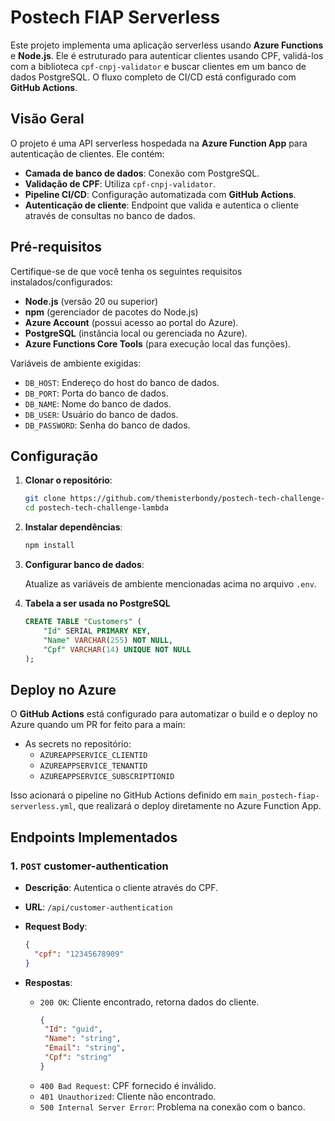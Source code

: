 # Postech FIAP Serverless

Este projeto implementa uma aplicação serverless usando **Azure Functions** e **Node.js**. Ele é estruturado para autenticar clientes usando CPF, validá-los com a biblioteca `cpf-cnpj-validator` e buscar clientes em um banco de dados PostgreSQL. O fluxo completo de CI/CD está configurado com **GitHub Actions**.

## Visão Geral

O projeto é uma API serverless hospedada na **Azure Function App** para autenticação de clientes. Ele contém:

- **Camada de banco de dados**: Conexão com PostgreSQL.
- **Validação de CPF**: Utiliza `cpf-cnpj-validator`.
- **Pipeline CI/CD**: Configuração automatizada com **GitHub Actions**.
- **Autenticação de cliente**: Endpoint que valida e autentica o cliente através de consultas no banco de dados.

## Pré-requisitos

Certifique-se de que você tenha os seguintes requisitos instalados/configurados:

- **Node.js** (versão 20 ou superior)
- **npm** (gerenciador de pacotes do Node.js)
- **Azure Account** (possui acesso ao portal do Azure).
- **PostgreSQL** (instância local ou gerenciada no Azure).
- **Azure Functions Core Tools** (para execução local das funções).

Variáveis de ambiente exigidas:

- `DB_HOST`: Endereço do host do banco de dados.
- `DB_PORT`: Porta do banco de dados.
- `DB_NAME`: Nome do banco de dados.
- `DB_USER`: Usuário do banco de dados.
- `DB_PASSWORD`: Senha do banco de dados.

## Configuração

1. **Clonar o repositório**:

   ```bash
   git clone https://github.com/themisterbondy/postech-tech-challenge-lambda
   cd postech-tech-challenge-lambda
   ```

2. **Instalar dependências**:

   ```bash
   npm install
   ```

3. **Configurar banco de dados**:

   Atualize as variáveis de ambiente mencionadas acima no arquivo `.env`.

4. **Tabela a ser usada no PostgreSQL**

   ```sql
   CREATE TABLE "Customers" (
       "Id" SERIAL PRIMARY KEY,
       "Name" VARCHAR(255) NOT NULL,
       "Cpf" VARCHAR(14) UNIQUE NOT NULL
   );
   ```

## Deploy no Azure

O **GitHub Actions** está configurado para automatizar o build e o deploy no Azure quando um PR for feito para a main:

- As secrets no repositório:
    - `AZUREAPPSERVICE_CLIENTID`
    - `AZUREAPPSERVICE_TENANTID`
    - `AZUREAPPSERVICE_SUBSCRIPTIONID`

Isso acionará o pipeline no GitHub Actions definido em `main_postech-fiap-serverless.yml`, que realizará o deploy diretamente no Azure Function App.

## Endpoints Implementados

### 1. **`POST` customer-authentication**
- **Descrição**: Autentica o cliente através do CPF.
- **URL**: `/api/customer-authentication`
- **Request Body**:

  ```json
  {
    "cpf": "12345678909"
  }
  ```

- **Respostas**:
    - `200 OK`: Cliente encontrado, retorna dados do cliente.
         ```json
      {
          "Id": "guid",
          "Name": "string",
          "Email": "string",
          "Cpf": "string"
      }
      ```
    - `400 Bad Request`: CPF fornecido é inválido.
    - `401 Unauthorized`: Cliente não encontrado.
    - `500 Internal Server Error`: Problema na conexão com o banco.

